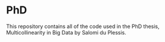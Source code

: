 # PhD

This repository contains all of the code used in the PhD thesis, Multicollinearity in Big Data by Salomi du Plessis.
